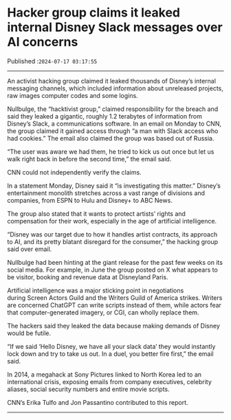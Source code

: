 # Hacker group claims it leaked internal Disney Slack messages over AI concerns

Published :`2024-07-17 03:17:55`

---

An activist hacking group claimed it leaked thousands of Disney’s internal messaging channels, which included information about unreleased projects, raw images computer codes and some logins.

Nullbulge, the “hacktivist group,” claimed responsibility for the breach and said they leaked a gigantic, roughly 1.2 terabytes of information from Disney’s Slack, a communications software. In an email on Monday to CNN, the group claimed it gained access through “a man with Slack access who had cookies.” The email also claimed the group was based out of Russia.

“The user was aware we had them, he tried to kick us out once but let us walk right back in before the second time,” the email said.

CNN could not independently verify the claims.

In a statement Monday, Disney said it “is investigating this matter.” Disney’s entertainment monolith stretches across a vast range of divisions and companies, from ESPN to Hulu and Disney+ to ABC News.

The group also stated that it wants to protect artists’ rights and compensation for their work, especially in the age of artificial intelligence.

“Disney was our target due to how it handles artist contracts, its approach to AI, and its pretty blatant disregard for the consumer,” the hacking group said over email.

Nullbulge had been hinting at the giant release for the past few weeks on its social media. For example, in June the group posted on X what appears to be visitor, booking and revenue data at Disneyland Paris.

Artificial intelligence was a major sticking point in negotiations during Screen Actors Guild and the Writers Guild of America strikes. Writers are concerned ChatGPT can write scripts instead of them, while actors fear that computer-generated imagery, or CGI, can wholly replace them.

The hackers said they leaked the data because making demands of Disney would be futile.

“If we said ‘Hello Disney, we have all your slack data’ they would instantly lock down and try to take us out. In a duel, you better fire first,” the email said.

In 2014, a megahack at Sony Pictures linked to North Korea led to an international crisis, exposing emails from company executives, celebrity aliases, social security numbers and entire movie scripts.

CNN’s Erika Tulfo and Jon Passantino contributed to this report.

---

